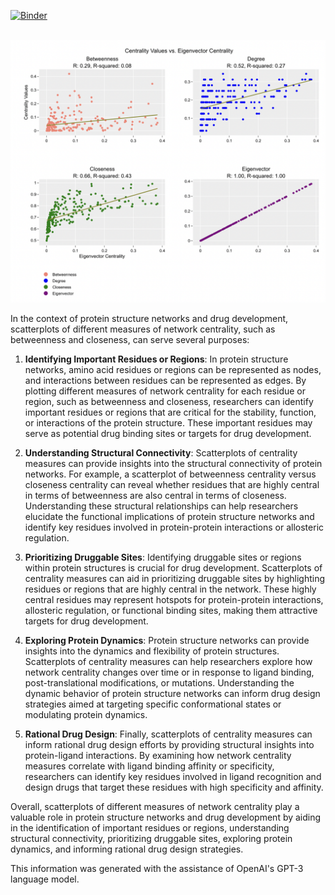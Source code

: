 [![Binder](https://mybinder.org/badge_logo.svg)](https://mybinder.org/v2/gh/LastCodeBender42/Data-Vizualization-and-Analysis.git/main?labpath=Network-Centrality-Comparisons%2Fnetwork_centrality_comparisons.ipynb)


<br>
<img src="../img/network_comparisons_multiplot.png" alt="Multiplot">
<br>


In the context of protein structure networks and drug development, scatterplots of different measures of network centrality, such as betweenness and closeness, can serve several purposes:

1. **Identifying Important Residues or Regions**: In protein structure networks, amino acid residues or regions can be represented as nodes, and interactions between residues can be represented as edges. By plotting different measures of network centrality for each residue or region, such as betweenness and closeness, researchers can identify important residues or regions that are critical for the stability, function, or interactions of the protein structure. These important residues may serve as potential drug binding sites or targets for drug development.

2. **Understanding Structural Connectivity**: Scatterplots of centrality measures can provide insights into the structural connectivity of protein networks. For example, a scatterplot of betweenness centrality versus closeness centrality can reveal whether residues that are highly central in terms of betweenness are also central in terms of closeness. Understanding these structural relationships can help researchers elucidate the functional implications of protein structure networks and identify key residues involved in protein-protein interactions or allosteric regulation.

3. **Prioritizing Druggable Sites**: Identifying druggable sites or regions within protein structures is crucial for drug development. Scatterplots of centrality measures can aid in prioritizing druggable sites by highlighting residues or regions that are highly central in the network. These highly central residues may represent hotspots for protein-protein interactions, allosteric regulation, or functional binding sites, making them attractive targets for drug development.

4. **Exploring Protein Dynamics**: Protein structure networks can provide insights into the dynamics and flexibility of protein structures. Scatterplots of centrality measures can help researchers explore how network centrality changes over time or in response to ligand binding, post-translational modifications, or mutations. Understanding the dynamic behavior of protein structure networks can inform drug design strategies aimed at targeting specific conformational states or modulating protein dynamics.

5. **Rational Drug Design**: Finally, scatterplots of centrality measures can inform rational drug design efforts by providing structural insights into protein-ligand interactions. By examining how network centrality measures correlate with ligand binding affinity or specificity, researchers can identify key residues involved in ligand recognition and design drugs that target these residues with high specificity and affinity.

Overall, scatterplots of different measures of network centrality play a valuable role in protein structure networks and drug development by aiding in the identification of important residues or regions, understanding structural connectivity, prioritizing druggable sites, exploring protein dynamics, and informing rational drug design strategies.


This information was generated with the assistance of OpenAI's GPT-3 language model.
